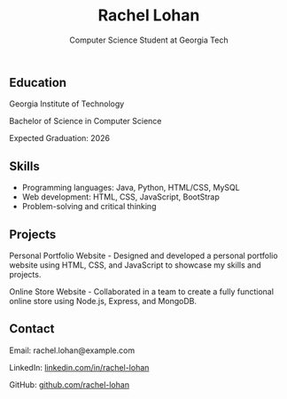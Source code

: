 <!DOCTYPE html>
<html lang="en">
<head>
<meta charset="UTF-8">
<meta name="viewport" content="width=device-width, initial-scale=1.0">
<title>Rachel Lohan - Resume</title>
</head>
<body>
  <header>
    <h1>Rachel Lohan</h1>
    <p>Computer Science Student at Georgia Tech</p>
  </header>
  <div class="container">
    <section class="section">
      <h2>Education</h2>
      <p>Georgia Institute of Technology</p>
      <p>Bachelor of Science in Computer Science</p>
      <p>Expected Graduation: 2026</p>
    </section>
    <section class="section">
      <h2>Skills</h2>
      <ul>
        <li>Programming languages: Java, Python, HTML/CSS, MySQL</li>
        <li>Web development: HTML, CSS, JavaScript, BootStrap</li>
        <li>Problem-solving and critical thinking</li>
      </ul>
    </section>
    <section class="section">
      <h2>Projects</h2>
      <p>Personal Portfolio Website - Designed and developed a personal portfolio website using HTML, CSS, and JavaScript to showcase my skills and projects.</p>
      <p>Online Store Website - Collaborated in a team to create a fully functional online store using Node.js, Express, and MongoDB.</p>
    </section>
    <section class="section">
      <h2>Contact</h2>
      <p>Email: rachel.lohan@example.com</p>
      <p>LinkedIn: <a href="https://www.linkedin.com/in/rachel-lohan">linkedin.com/in/rachel-lohan</a></p>
      <p>GitHub: <a href="https://github.com/rachel-lohan">github.com/rachel-lohan</a></p>
    </section>
  </div>
</body>
</html>
